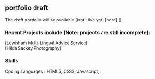 
## portfolio draft

The draft portfolio will be available (isnt't live yet) [here] ()

### Recent Projects include (Note: projects are still incomplete):
[Lewisham Multi-Lingual Advice Service] <br>
[Hilda Sackey Photography] <br>


### Skills
Coding Languages : HTML5, CSS3, Javascript, 
